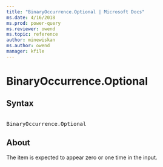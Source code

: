 ```yaml
---
title: "BinaryOccurrence.Optional | Microsoft Docs"
ms.date: 4/16/2018
ms.prod: power-query
ms.reviewer: owend
ms.topic: reference
author: minewiskan
ms.author: owend
manager: kfile
---
```

# BinaryOccurrence.Optional

## Syntax

<pre> 
BinaryOccurrence.Optional
</pre>

## About 

The item is expected to appear zero or one time in the input.
